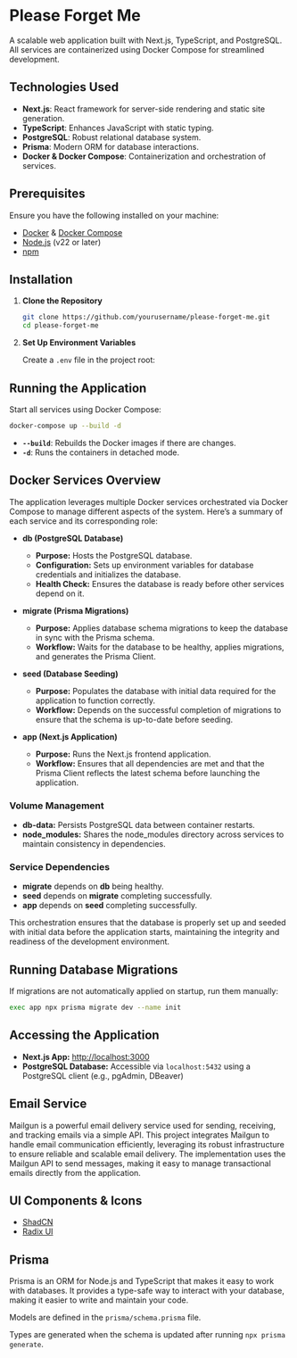 # Please Forget Me

A scalable web application built with Next.js, TypeScript, and PostgreSQL. All services are containerized using Docker Compose for streamlined development.

## Technologies Used

- **Next.js**: React framework for server-side rendering and static site generation.
- **TypeScript**: Enhances JavaScript with static typing.
- **PostgreSQL**: Robust relational database system.
- **Prisma**: Modern ORM for database interactions.
- **Docker & Docker Compose**: Containerization and orchestration of services.

## Prerequisites

Ensure you have the following installed on your machine:

- [Docker](https://www.docker.com/get-started) & [Docker Compose](https://docs.docker.com/compose/install/)
- [Node.js](https://nodejs.org/en/download/) (v22 or later)
- [npm](https://www.npmjs.com/get-npm) 

## Installation

1. **Clone the Repository**

   ```bash
   git clone https://github.com/yourusername/please-forget-me.git
   cd please-forget-me
   ```

2. **Set Up Environment Variables**

   Create a `.env` file in the project root:


## Running the Application

Start all services using Docker Compose:

```bash
docker-compose up --build -d
```

- **`--build`**: Rebuilds the Docker images if there are changes.
- **`-d`**: Runs the containers in detached mode.

## Docker Services Overview

The application leverages multiple Docker services orchestrated via Docker Compose to manage different aspects of the system. Here’s a summary of each service and its corresponding role:

- **db (PostgreSQL Database)**
  - **Purpose:** Hosts the PostgreSQL database.
  - **Configuration:** Sets up environment variables for database credentials and initializes the database.
  - **Health Check:** Ensures the database is ready before other services depend on it.

- **migrate (Prisma Migrations)**
  - **Purpose:** Applies database schema migrations to keep the database in sync with the Prisma schema.
  - **Workflow:** Waits for the database to be healthy, applies migrations, and generates the Prisma Client.

- **seed (Database Seeding)**
  - **Purpose:** Populates the database with initial data required for the application to function correctly.
  - **Workflow:** Depends on the successful completion of migrations to ensure that the schema is up-to-date before seeding.

- **app (Next.js Application)**
  - **Purpose:** Runs the Next.js frontend application.
  - **Workflow:** Ensures that all dependencies are met and that the Prisma Client reflects the latest schema before launching the application.

### Volume Management

- **db-data:** Persists PostgreSQL data between container restarts.
- **node_modules:** Shares the node_modules directory across services to maintain consistency in dependencies.

### Service Dependencies

- **migrate** depends on **db** being healthy.
- **seed** depends on **migrate** completing successfully.
- **app** depends on **seed** completing successfully.

This orchestration ensures that the database is properly set up and seeded with initial data before the application starts, maintaining the integrity and readiness of the development environment.


## Running Database Migrations

If migrations are not automatically applied on startup, run them manually:

```bash
exec app npx prisma migrate dev --name init
```

## Accessing the Application

- **Next.js App:** [http://localhost:3000](http://localhost:3000)
- **PostgreSQL Database:** Accessible via `localhost:5432` using a PostgreSQL client (e.g., pgAdmin, DBeaver)

## Email Service

Mailgun is a powerful email delivery service used for sending, receiving, and tracking emails via a simple API. This project integrates Mailgun to handle email communication efficiently, leveraging its robust infrastructure to ensure reliable and scalable email delivery. The implementation uses the Mailgun API to send messages, making it easy to manage transactional emails directly from the application.

## UI Components & Icons

- [ShadCN](https://ui.shadcn.com/)
- [Radix UI](https://www.radix-ui.com/icons)

## Prisma

Prisma is an ORM for Node.js and TypeScript that makes it easy to work with databases. It provides a type-safe way to interact with your database, making it easier to write and maintain your code.

Models are defined in the `prisma/schema.prisma` file.

Types are generated when the schema is updated after running `npx prisma generate`.

